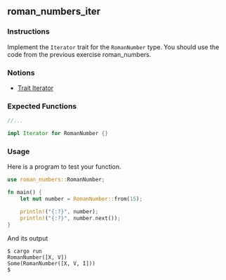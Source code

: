## roman_numbers_iter

### Instructions

Implement the `Iterator` trait for the `RomanNumber` type. You should use the code from the previous exercise roman_numbers.


### Notions

- [Trait Iterator](https://doc.rust-lang.org/std/iter/trait.Iterator.html)

### Expected Functions

```rust
//...

impl Iterator for RomanNumber {}
```

### Usage

Here is a program to test your function.

```rust
use roman_numbers::RomanNumber;

fn main() {
	let mut number = RomanNumber::from(15);

	println!("{:?}", number);
	println!("{:?}", number.next());
}
```

And its output

```console
$ cargo run
RomanNumber([X, V])
Some(RomanNumber([X, V, I]))
$
```
